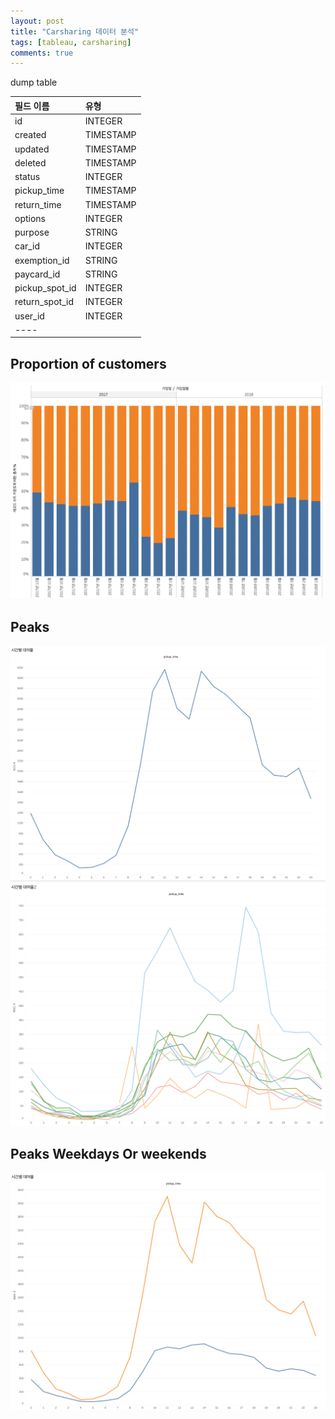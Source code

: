 ```yaml
---
layout: post
title: "Carsharing 데이터 분석"
tags: [tableau, carsharing]
comments: true
---
```


dump table

| 필드 이름 | 유형 |
|:---|:---|
| id  | INTEGER  |
| created  | TIMESTAMP  |
| updated  | TIMESTAMP  |
| deleted  | TIMESTAMP  |
| status  | INTEGER  |
| pickup_time  | TIMESTAMP  |
| return_time  | TIMESTAMP  |
| options  | INTEGER  |
| purpose  | STRING  |
| car_id  | INTEGER  |
| exemption_id  | STRING  |
| paycard_id  | STRING  |
| pickup_spot_id  | INTEGER  |
| return_spot_id  | INTEGER  |
| user_id  | INTEGER  |
|----

## Proportion of customers
![정회원/준회원 비율](../images/2019-03-17-carsharing-data-analysis-회원변동.png)

## Peaks
![PickupTime1](../images/2019-04-16-pickup-time-1.png)
![PickupTime2](../images/2019-04-16-pickup-time-2.png)

## Peaks Weekdays Or weekends
![PickupTime3](../images/2019-04-16-3-Weekday-or-Weekends.png)